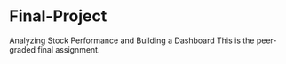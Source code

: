 # Final-Project
Analyzing Stock Performance and Building a Dashboard
This is the peer-graded final assignment.
